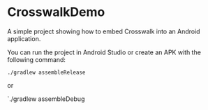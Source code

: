 # CrosswalkDemo
A simple project showing how to embed Crosswalk into an Android application.

You can run the project in Android Studio or create an APK with the following command:

`./gradlew assembleRelease`

or

`./gradlew assembleDebug

